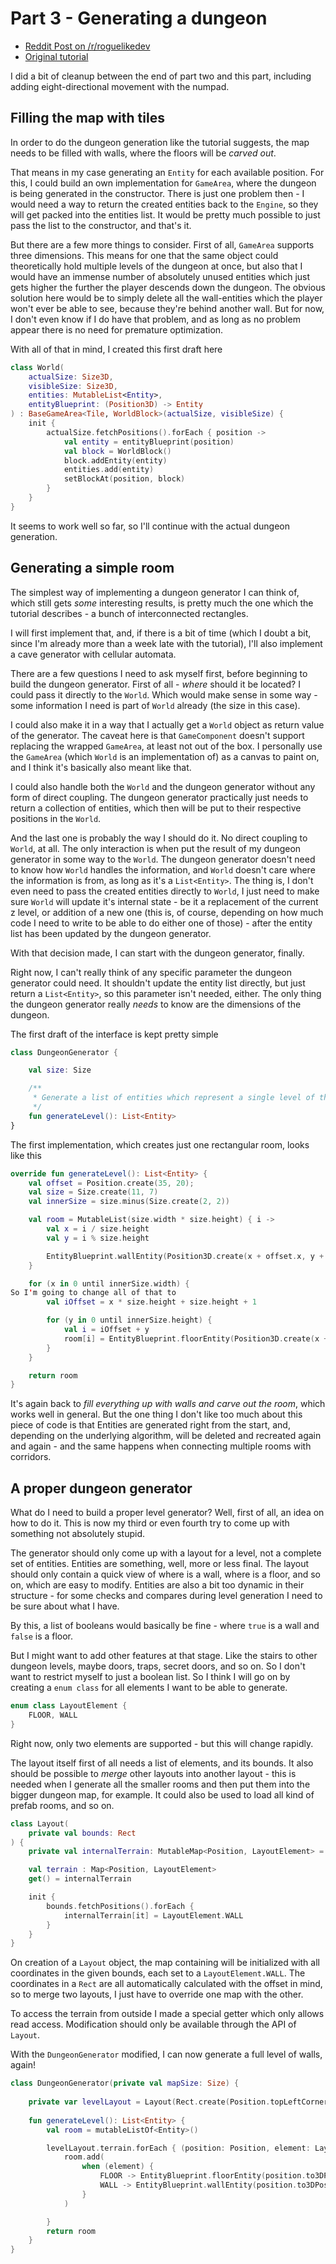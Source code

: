# Part 3 - Generating a dungeon

- [Reddit Post on /r/roguelikedev](https://old.reddit.com/r/roguelikedev/comments/he3lfo/roguelikedev_does_the_complete_roguelike_tutorial/)
- [Original tutorial](http://rogueliketutorials.com/tutorials/tcod/v2/part-3/)

I did a bit of cleanup between the end of part two and this part, including adding eight-directional movement
with the numpad.

## Filling the map with tiles

In order to do the dungeon generation like the tutorial suggests, the map needs to be filled with walls, where
the floors will be _carved out_.

That means in my case generating an `Entity` for each available position. For this, I could build an own 
implementation for `GameArea`, where the dungeon is being generated in the constructor. There is just one problem then - 
I would need a way to return the created entities back to the `Engine`, so they will get packed into the
entities list. It would be pretty much possible to just pass the list to the constructor, and that's it.

But there are a few more things to consider. First of all, `GameArea` supports three dimensions. This means for
one that the same object could theoretically hold multiple levels of the dungeon at once, but also that I would have
an immense number of absolutely unused entities which just gets higher the further the player descends down the dungeon.
The obvious solution here would be to simply delete all the wall-entities which the player won't ever be able to see,
because they're behind another wall. But for now, I don't even know if I do have that problem, and as long as no
problem appear there is no need for premature optimization.

With all of that in mind, I created this first draft here
```kotlin
class World(
    actualSize: Size3D,
    visibleSize: Size3D,
    entities: MutableList<Entity>,
    entityBlueprint: (Position3D) -> Entity
) : BaseGameArea<Tile, WorldBlock>(actualSize, visibleSize) {
    init {
        actualSize.fetchPositions().forEach { position ->
            val entity = entityBlueprint(position)
            val block = WorldBlock()
            block.addEntity(entity)
            entities.add(entity)
            setBlockAt(position, block)
        }
    }
}
```
It seems to work well so far, so I'll continue with the actual dungeon generation.

## Generating a simple room

The simplest way of implementing a dungeon generator I can think of, which still gets _some_
interesting results, is pretty much the one which the tutorial describes - a bunch
of interconnected rectangles. 

I will first implement that, and, if there is a bit of time (which I doubt a bit, since I'm 
already more than a week late with the tutorial), I'll also implement a cave generator with cellular
automata.

There are a few questions I need to ask myself first, before beginning to build the dungeon generator.
First of all - _where_ should it be located? I could pass it directly to the `World`. Which would
make sense in some way - some information I need is part of `World` already (the size in this case).

I could also make it in a way that I actually get a `World` object as return value of the generator.
The caveat here is that `GameComponent` doesn't support replacing the wrapped `GameArea`, at least
not out of the box. I personally use the `GameArea` (which `World` is an implementation of) as 
a canvas to paint on, and I think it's basically also meant like that.

I could also handle both the `World` and the dungeon generator without any form of direct coupling.
The dungeon generator practically just needs to return a collection of entities, which then will
be put to their respective positions in the `World`.

And the last one is probably the way I should do it. No direct coupling to `World`, at all. The
only interaction is when put the result of my dungeon generator in some way to the `World`. 
The dungeon generator doesn't need to know how `World` handles the information, and `World`
doesn't care where the information is from, as long as it's a `List<Entity>`. The thing is,
I don't even need to pass the created entities directly to `World`, I just need to make sure
`World` will update it's internal state - be it a replacement of the current z level, or addition
of a new one (this is, of course, depending on how much code I need to write to be able to 
do either one of those) - after the entity list has been updated by the dungeon generator.

With that decision made, I can start with the dungeon generator, finally.

Right now, I can't really think of any specific parameter the dungeon generator could need. It 
shouldn't update the entity list directly, but just return a `List<Entity>`, so this parameter
isn't needed, either. The only thing the dungeon generator really _needs_ to know are the
dimensions of the dungeon.

The first draft of the interface is kept pretty simple

```kotlin
class DungeonGenerator {

    val size: Size

    /**
     * Generate a list of entities which represent a single level of the dungeon.
     */
    fun generateLevel(): List<Entity>
}
```

The first implementation, which creates just one rectangular room, looks like this

```kotlin
override fun generateLevel(): List<Entity> {
    val offset = Position.create(35, 20);
    val size = Size.create(11, 7)
    val innerSize = size.minus(Size.create(2, 2))

    val room = MutableList(size.width * size.height) { i ->
        val x = i / size.height
        val y = i % size.height

        EntityBlueprint.wallEntity(Position3D.create(x + offset.x, y + offset.y, 0))
    }

    for (x in 0 until innerSize.width) {
So I'm going to change all of that to 
        val iOffset = x * size.height + size.height + 1

        for (y in 0 until innerSize.height) {
            val i = iOffset + y
            room[i] = EntityBlueprint.floorEntity(Position3D.create(x + offset.x + 1, y + offset.y + 1, 0))
        }
    }

    return room
}
```
It's again back to _fill everything up with walls and carve out the room_, which works well in general. 
But the one thing I don't like too much about this piece of code is that Entities are generated
right from the start, and, depending on the underlying algorithm, will be deleted and recreated 
again and again - and the same happens when connecting multiple rooms with corridors.

## A proper dungeon generator

What do I need to build a proper level generator? Well, first of all, an idea on how to do it. This is now my third or
even fourth try to come up with something not absolutely stupid.

The generator should only come up with a layout for a level, not a complete set of entities. Entities are something,
well, more or less final. The layout should only contain a quick view of where is a wall, where is a floor, and so
on, which are easy to modify. Entities are also a bit too dynamic in their structure - for some checks and
compares during level generation I need to be sure about what I have.

By this, a list of booleans would basically be fine - where `true` is a wall and `false` is a floor. 

But I might want to add other features at that stage. Like the stairs to other dungeon levels, maybe doors, traps,
secret doors, and so on. So I don't want to restrict myself to just a boolean list. So I think I will go on by creating
a `enum class` for all elements I want to be able to generate.

```kotlin
enum class LayoutElement {
    FLOOR, WALL
}
```

Right now, only two elements are supported - but this will change rapidly.

The layout itself first of all needs a list of elements, and its bounds. It also should be possible to _merge_ other
layouts into another layout - this is needed when I generate all the smaller rooms and then put them into the bigger
dungeon map, for example. It could also be used to load all kind of prefab rooms, and so on.

```kotlin
class Layout(
    private val bounds: Rect
) {
    private val internalTerrain: MutableMap<Position, LayoutElement> = HashMap()

    val terrain : Map<Position, LayoutElement>
    get() = internalTerrain

    init {
        bounds.fetchPositions().forEach {
            internalTerrain[it] = LayoutElement.WALL
        }
    }
}
```

On creation of a `Layout` object, the map containing will be initialized with all coordinates in the given
bounds, each set to a `LayoutElement.WALL`. The coordinates in a `Rect` are all automatically calculated with
the offset in mind, so to merge two layouts, I just have to override one map with the other.

To access the terrain from outside I made a special getter which only allows read access. Modification should
only be available through the API of `Layout`.

With the `DungeonGenerator` modified, I can now generate a full level of walls, again!

```kotlin
class DungeonGenerator(private val mapSize: Size) {
    
    private var levelLayout = Layout(Rect.create(Position.topLeftCorner(), mapSize))
    
    fun generateLevel(): List<Entity> {
        val room = mutableListOf<Entity>()

        levelLayout.terrain.forEach { (position: Position, element: LayoutElement) ->
            room.add(
                when (element) {
                    FLOOR -> EntityBlueprint.floorEntity(position.to3DPosition(0))
                    WALL -> EntityBlueprint.wallEntity(position.to3DPosition(0))
                }
            )

        }
        return room
    }
}
```

